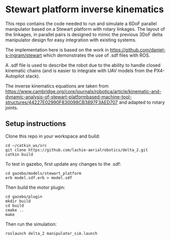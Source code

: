 # Stewart platform inverse kinematics

This repo contains the code needed to run and simulate a 6DoF parallel manipulator based on a Stewart platform with rotary linkages. The layout of the linkages, in parallel pairs is designed to mimic the previous 3DoF delta manipulator design for easy integration with existing systems.

The implementation here is based on the work in https://github.com/daniel-s-ingram/stewart which demonstrates the use of .sdf files with ROS.

A .sdf file is used to describe the robot due to the ability to handle closed kinematic chains (and is easier to integrate with UAV models from the PX4-Autopilot stack). 

The inverse kinematics equations are taken from https://www.cambridge.org/core/journals/robotica/article/kinematic-and-dynamic-analysis-of-stewart-platformbased-machine-tool-structures/44227E02990F830098CB3897F3AED707 and adapted to rotary joints.

## Setup instructions
Clone this repo in your workspace and build:
```
cd ~/catkin_ws/src
git clone https://github.com/lachie-aerialrobotics/delta_2.git
catkin build
```

To test in gazebo, first update any changes to the .sdf:
```
cd gazebo/models/stewart_platform
erb model.sdf.erb > model.sdf
```
Then build the motor plugin:
```
cd gazebo/plugin
mkdir build
cd build
cmake ..
make
```

Then run the simulation:
```
roslaunch delta_2 manipulator_sim.launch
```

